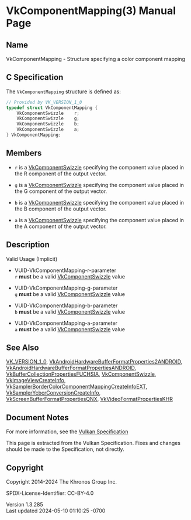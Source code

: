 # VkComponentMapping(3) Manual Page

## Name

VkComponentMapping - Structure specifying a color component mapping



## <a href="#_c_specification" class="anchor"></a>C Specification

The `VkComponentMapping` structure is defined as:

``` c
// Provided by VK_VERSION_1_0
typedef struct VkComponentMapping {
    VkComponentSwizzle    r;
    VkComponentSwizzle    g;
    VkComponentSwizzle    b;
    VkComponentSwizzle    a;
} VkComponentMapping;
```

## <a href="#_members" class="anchor"></a>Members

- `r` is a [VkComponentSwizzle](https://registry.khronos.org/vulkan/specs/1.3-extensions/man/html/VkComponentSwizzle.html) specifying the
  component value placed in the R component of the output vector.

- `g` is a [VkComponentSwizzle](https://registry.khronos.org/vulkan/specs/1.3-extensions/man/html/VkComponentSwizzle.html) specifying the
  component value placed in the G component of the output vector.

- `b` is a [VkComponentSwizzle](https://registry.khronos.org/vulkan/specs/1.3-extensions/man/html/VkComponentSwizzle.html) specifying the
  component value placed in the B component of the output vector.

- `a` is a [VkComponentSwizzle](https://registry.khronos.org/vulkan/specs/1.3-extensions/man/html/VkComponentSwizzle.html) specifying the
  component value placed in the A component of the output vector.

## <a href="#_description" class="anchor"></a>Description

Valid Usage (Implicit)

- <a href="#VUID-VkComponentMapping-r-parameter"
  id="VUID-VkComponentMapping-r-parameter"></a>
  VUID-VkComponentMapping-r-parameter  
  `r` **must** be a valid [VkComponentSwizzle](https://registry.khronos.org/vulkan/specs/1.3-extensions/man/html/VkComponentSwizzle.html)
  value

- <a href="#VUID-VkComponentMapping-g-parameter"
  id="VUID-VkComponentMapping-g-parameter"></a>
  VUID-VkComponentMapping-g-parameter  
  `g` **must** be a valid [VkComponentSwizzle](https://registry.khronos.org/vulkan/specs/1.3-extensions/man/html/VkComponentSwizzle.html)
  value

- <a href="#VUID-VkComponentMapping-b-parameter"
  id="VUID-VkComponentMapping-b-parameter"></a>
  VUID-VkComponentMapping-b-parameter  
  `b` **must** be a valid [VkComponentSwizzle](https://registry.khronos.org/vulkan/specs/1.3-extensions/man/html/VkComponentSwizzle.html)
  value

- <a href="#VUID-VkComponentMapping-a-parameter"
  id="VUID-VkComponentMapping-a-parameter"></a>
  VUID-VkComponentMapping-a-parameter  
  `a` **must** be a valid [VkComponentSwizzle](https://registry.khronos.org/vulkan/specs/1.3-extensions/man/html/VkComponentSwizzle.html)
  value

## <a href="#_see_also" class="anchor"></a>See Also

[VK_VERSION_1_0](https://registry.khronos.org/vulkan/specs/1.3-extensions/man/html/VK_VERSION_1_0.html),
[VkAndroidHardwareBufferFormatProperties2ANDROID](https://registry.khronos.org/vulkan/specs/1.3-extensions/man/html/VkAndroidHardwareBufferFormatProperties2ANDROID.html),
[VkAndroidHardwareBufferFormatPropertiesANDROID](https://registry.khronos.org/vulkan/specs/1.3-extensions/man/html/VkAndroidHardwareBufferFormatPropertiesANDROID.html),
[VkBufferCollectionPropertiesFUCHSIA](https://registry.khronos.org/vulkan/specs/1.3-extensions/man/html/VkBufferCollectionPropertiesFUCHSIA.html),
[VkComponentSwizzle](https://registry.khronos.org/vulkan/specs/1.3-extensions/man/html/VkComponentSwizzle.html),
[VkImageViewCreateInfo](https://registry.khronos.org/vulkan/specs/1.3-extensions/man/html/VkImageViewCreateInfo.html),
[VkSamplerBorderColorComponentMappingCreateInfoEXT](https://registry.khronos.org/vulkan/specs/1.3-extensions/man/html/VkSamplerBorderColorComponentMappingCreateInfoEXT.html),
[VkSamplerYcbcrConversionCreateInfo](https://registry.khronos.org/vulkan/specs/1.3-extensions/man/html/VkSamplerYcbcrConversionCreateInfo.html),
[VkScreenBufferFormatPropertiesQNX](https://registry.khronos.org/vulkan/specs/1.3-extensions/man/html/VkScreenBufferFormatPropertiesQNX.html),
[VkVideoFormatPropertiesKHR](https://registry.khronos.org/vulkan/specs/1.3-extensions/man/html/VkVideoFormatPropertiesKHR.html)

## <a href="#_document_notes" class="anchor"></a>Document Notes

For more information, see the <a
href="https://registry.khronos.org/vulkan/specs/1.3-extensions/html/vkspec.html#VkComponentMapping"
target="_blank" rel="noopener">Vulkan Specification</a>

This page is extracted from the Vulkan Specification. Fixes and changes
should be made to the Specification, not directly.

## <a href="#_copyright" class="anchor"></a>Copyright

Copyright 2014-2024 The Khronos Group Inc.

SPDX-License-Identifier: CC-BY-4.0

Version 1.3.285  
Last updated 2024-05-10 01:10:25 -0700
